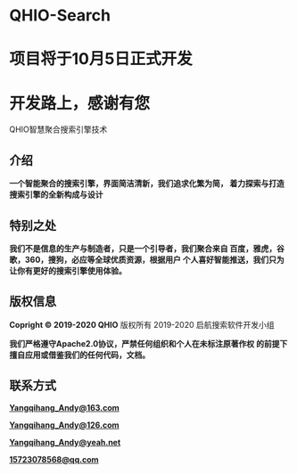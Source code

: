# QHIO-Search
# 项目将于10月5日正式开发
# 开发路上，感谢有您

QHIO智慧聚合搜索引擎技术
## 介绍
**一个智能聚合的搜索引擎，界面简洁清新，我们追求化繁为简，
着力探索与打造搜索引擎的全新构成与设计**

## 特别之处
**我们不是信息的生产与制造者，只是一个引导者，我们聚合来自
百度，雅虎，谷歌，360，搜狗，必应等全球优质资源，根据用户
个人喜好智能推送，我们只为让你有更好的搜索引擎使用体验。**

## 版权信息
**Copright © 2019-2020 QHIO**
版权所有 2019-2020 启航搜索软件开发小组

**我们严格遵守Apache2.0协议，严禁任何组织和个人在未标注原著作权
的前提下擅自应用或借鉴我们的任何代码，文档。**

## 联系方式
**Yangqihang_Andy@163.com**

**Yangqihang_Andy@126.com**

**Yangqihang_Andy@yeah.net**

**15723078568@qq.com**

